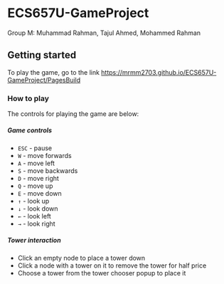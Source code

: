 # ECS657U-GameProject
Group M: Muhammad Rahman, Tajul Ahmed, Mohammed Rahman

## Getting started
To play the game, go to the link https://mrmm2703.github.io/ECS657U-GameProject/PagesBuild

### How to play
The controls for playing the game are below:
##### Game controls

* `ESC` - pause
* `W` - move forwards
* `A` - move left
* `S` - move backwards
* `D` - move right
* `Q` - move up
* `E` - move down
* `↑` - look up
* `↓` - look down
* `←` - look left
* `→` - look right

##### Tower interaction
* Click an empty node to place a tower down
* Click a node with a tower on it to remove the tower for half price
* Choose a tower from the tower chooser popup to place it
